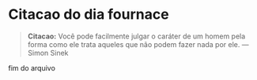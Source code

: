 # Citacao do dia fournace

> **Citacao:** Você pode facilmente julgar o caráter de um homem pela forma como ele trata aqueles que não podem fazer nada por ele. — Simon Sinek

fim do arquivo